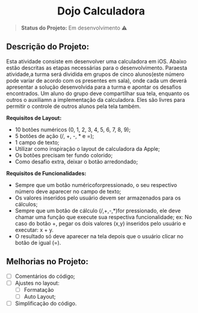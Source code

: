 <h1 align="center"> Dojo Calculadora </h1>

> <b>Status do Projeto:</b> Em desenvolvimento :warning:



## Descrição do Projeto:
Esta atividade consiste em desenvolver uma calculadora em iOS.
Abaixo estão descritas as etapas necessárias para o desenvolvimento.
Paraesta atividade,a turma será dividida em grupos de cinco alunos(este número pode variar de acordo com os presentes em sala),
onde cada um deverá apresentar a solução desenvolvida para a turma e apontar os desafios encontrados.
Um aluno do grupo deve compartilhar sua tela, enquanto os outros o auxiliamn a implementação da calculadora.
Eles são livres para permitir o controle de outros alunos pela tela também.

<b>Requisitos de Layout:</b>
- 10 botões numéricos (0, 1, 2, 3, 4, 5, 6, 7, 8,  9);
- 5 botões de ação (/, +, -, * e =); 
- 1 campo de texto;
- Utilizar como inspiração o layout de calculadora da Apple;
- Os botões precisam ter fundo colorido;
- Como desafio extra, deixar o botão arredondado;

<b>Requisitos de Funcionalidades:</b>
- Sempre que um botão numéricoforpressionado, o seu respectivo número deve aparecer no campo de texto;
- Os valores inseridos pelo usuário devem ser armazenados para os cálculos;
- Sempre que um botão de cálculo (/,+,-,*)for pressionado, ele deve chamar uma função que execute sua respectiva funcionalidade; ex: No caso do botão +, pegar os dois valores (x,y) inseridos pelo usuário e executar: x + y.
- O resultado só deve aparecer na tela depois que o usuário clicar no botão de igual (=).

## Melhorias no Projeto:
- [ ] Comentários do código;
- [ ] Ajustes no layout: 
  - [ ] Formatação 
  - [ ] Auto Layout;
- [ ] Simplificação do código.
